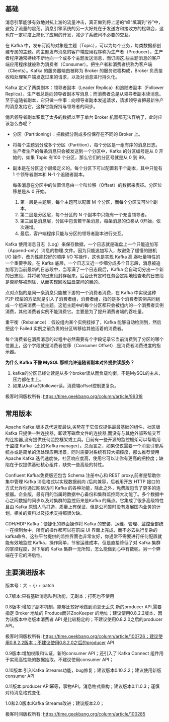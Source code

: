 ## 基础

消息引擎能够有效地对抗上游的流量冲击，真正做到将上游的“峰”填满到“谷”中，避免了流量的震荡。消息引擎系统的另一大好处在于发送方和接收方的松耦合，这也在一定程度上简化了应用的开发，减少了系统间不必要的交互。

在 Kafka 中，发布订阅的对象是主题（Topic），可以为每个业务，每类数据都创建专属的主题。向主题发布消息的客户端应用程序称为生产者（Producer），生产者程序通常持续不断地向一个或多个主题发送消息，而订阅这.些主题消息的客户端应用程序就被称为消费者（Consumer）。把生产者和消费者统称为客户端（Clients）。Kafka 的服务器端由被称为 Broker 的服务进程构成，Broker 负责接收和处理客户端发送过来的请求，以及对消息进行持久化。

Kafka 定义了两类副本：领导者副本（Leader Replica）和追随者副本（Follower Replica）。生产者总是向领导者副本写消息；而消费者总是从领导者副本读消息。至于追随者副本，它只做一件事：向领导者副本发送请求，请求领导者把最新生产的消息发给它，这样它能保持与领导者的同步。

倘若领导者副本积累了太多的数据以至于单台 Broker 机器都无法容纳了，此时应该怎么办呢？

- 分区（Partitioning）：把数据分割成多份保存在不同的 Broker 上。

- 将每个主题划分成多个分区（Partition），每个分区是一组有序的消息日志。生产者生产的每条消息只会被发送到一个分区中，Kafka 的分区编号是从 0 开始的，如果 Topic 有100 个分区，那么它们的分区号就是从 0 到 99。

- 副本是在分区这个层级定义的。每个分区下可以配置若干个副本，其中只能有 1 个领导者副本和 N-1 个追随者副本。

  每条消息在分区中的位置信息由一个叫位移（Offset）的数据来表征。分区位移总是从 0 开始。

  1. 第一层是主题层，每个主题可以配置 M 个分区，而每个分区又可N个副本。
  2. 第二层是分区层，每个分区的 N 个副本中只能有一个充当领导者。
  3. 第三层是消息层，分区中包含若干条消息，每条消息的位移从 0开始，依次递增。
  4.  最后，客户端程序只能与分区的领导者副本进行交互。

Kafka 使用消息日志（Log）来保存数据，一个日志就是磁盘上一个只能追加写（Append-only）消息的物理.文件。因为只能追加写入，故避免了缓慢的随机 I/O 操作，改为性能较好的顺序 I/O 写操作，这也是实现 Kafka 高.吞吐量特性的一个重要手段。在 Kafka 底层，一个日志又近一步细分成多个日志段，消息被追加写到当前最新的日志段中，当写满了一个日志段后，Kafka 会自动切分出一个新的日志段，并将老的日志段封存起来。后台还有定时任务会定期地检查老的日志段是否能够被删除，从而实现回收磁盘空间的目的。

点对点指的是同一条消息只能被下游的一个消费者消费，在 Kafka 中实现这种 P2P 模型的方法就是引入了消费者组，消费者组，指的是多个消费者实例共同组成一个组来消费一组主题。这组主题中的每个分区都只会被组内的一个消费者实例消费，其他消费者实例不能消费它。主要是为了提升消费者端的吞吐量。

重平衡（Rebalance）：假设组内某个实例挂掉了，Kafka 能够自动检测到，然后把这个 Failed 实例之前负责的分区转移给其他活着的消费者。

每个消费者在消费消息的过程中必然需要有个字段记录它当前消费到了分区的哪个位置上，这个字段就是消费者位移（Consumer Offset）,是消费者消费进度的指示器。

**为什么 Kafka 不像 MySQL 那样允许追随者副本对外提供读服务？**

1. kafka的分区已经让读是从多个broker读从而负载均衡，不是MySQL的主从，压力都在主上。
2. 如果从kafka的follower读，消费端offset控制更复杂。

极客时间版权所有: https://time.geekbang.org/column/article/99318

## 常用版本

Apache Kafka:版本迭代速度最快,劣势在于它仅仅提供最最基础的组件，社区版 Kafka 只提供一种连接器，即读写磁盘文件的连接器,而没有与其他外部系统交互的连接器,没有提供任何监控框架或工具。目前有一些开源的监控框架可以帮助用于监控 Kafka（比如 Kafka manager）。总而言之，如果仅仅需要一个消息引擎系统亦或是简单的流处理应用场景，同时需要对系统有较大把控度，那么推荐使用Apache Kafka.迭代速度快，社区响应度高，使用它可以让你有更高的把控度；缺陷在于仅提供基础核心组件，缺失一些高级的特性。

Confluent Kafka:免费版还包含 Schema 注册中心和 REST proxy,前者是帮助你集中管理 Kafka 消息格式以实现数据前向 /后向兼容，后者用开放 HTTP 接口的方式允许你通过网络访问 Kafka 的各种功能，除此之外，免费版包含了更多的连接器。企业版，最有用的当属跨数据中心备份和集群监控两大功能了。多个数据中心之间数据的同步以及对集群的监控历来是Kafka 的痛点。它集成了很多高级特性且由 Kafka 原班人马打造，质量上有保证，但是公司暂时没有发展国内业务的计划，相关的资料以及技术支持都很欠缺。

CDH/HDP Kafka：便捷化的界面操作将 Kafka 的安装、运维、管理、监控全部统一在控制台中，所有的操作都可以在前端 UI 界面上完成，而不必去执行复杂的kafka命令。这些平台提供的监控界面也非常友好，你通常不需要进行任何配置就能有效地监控 Kafka，操作简单，节省运维成本，但是直接降低了对 Kafka 集群的掌控程度，对下层的 Kafka 集群一无所知，怎么能做到心中有数呢。另一个弊端在于它的滞后性。

## 主要演进版本

版本号：大 + 小 + patch

0.7版本:只有基础消息队列功能，无副本；打死也不使用

0.8版本:增加了副本机制，能够比较好地做到消息无丢失.新的producer API,需要指定 Broker 地址的 Produce而非ZooKeeper 的地址；建议使用0.8.2.2版本，因为该版本中老版本消费者 API 是比较稳定的；不建议使用0.8.2.0之后的producer API。

极客时间版权所有: https://time.geekbang.org/column/article/100726；建议使用0.8.2.2版本；不建议使用0.8.2.0之后的producer API

0.9版本:增加权限和认证，新的consumer API；还引入了 Kafka Connect 组件用于实现高性能的数据抽取。不建议使用consumer API；

0.10版本:引入Kafka Streams功能，bug修复；建议版本0.10.2.2；建议使用新版consumer API

0.11版本:producer API幂等，事物API，消息格式重构；建议版本0.11.0.3；谨慎对待消息格式变化

1.0和2.0版本:Kafka Streams改进；建议版本2.0；

极客时间版权所有: https://time.geekbang.org/column/article/100285